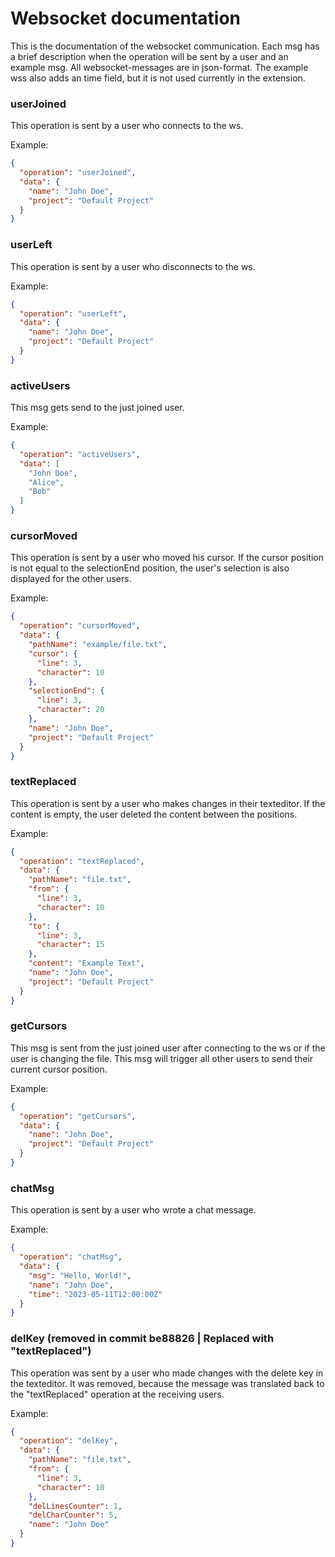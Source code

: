 # Websocket documentation

This is the documentation of the websocket communication. Each msg has a brief description when the operation will be
sent by a user and an example msg. All websocket-messages are in json-format. The example wss also adds an time field,
but it is not used currently in the extension.

### userJoined

This operation is sent by a user who connects to the ws.

Example:

```json
{
  "operation": "userJoined",
  "data": {
    "name": "John Doe",
    "project": "Default Project"
  }
}
```

### userLeft

This operation is sent by a user who disconnects to the ws.

Example:

```json
{
  "operation": "userLeft",
  "data": {
    "name": "John Doe",
    "project": "Default Project"
  }
}
```

### activeUsers

This msg gets send to the just joined user.

Example:

```json
{
  "operation": "activeUsers",
  "data": [
    "John Doe",
    "Alice",
    "Bob"
  ]
}
```

### cursorMoved

This operation is sent by a user who moved his cursor. If the cursor position is not equal to the selectionEnd position,
the user's selection is also displayed for the other users.

Example:

```json
{
  "operation": "cursorMoved",
  "data": {
    "pathName": "example/file.txt",
    "cursor": {
      "line": 3,
      "character": 10
    },
    "selectionEnd": {
      "line": 3,
      "character": 20
    },
    "name": "John Doe",
    "project": "Default Project"
  }
}
```

### textReplaced

This operation is sent by a user who makes changes in their texteditor. If the content is empty, the user deleted the
content between the positions.

Example:

```json
{
  "operation": "textReplaced",
  "data": {
    "pathName": "file.txt",
    "from": {
      "line": 3,
      "character": 10
    },
    "to": {
      "line": 3,
      "character": 15
    },
    "content": "Example Text",
    "name": "John Doe",
    "project": "Default Project"
  }
}
```

### getCursors

This msg is sent from the just joined user after connecting to the ws or if the user is changing the file. This msg will
trigger all other users to send their current cursor position.

Example:

```json
{
  "operation": "getCursors",
  "data": {
    "name": "John Doe",
    "project": "Default Project"
  }
}
```

### chatMsg

This operation is sent by a user who wrote a chat message.

Example:

```json
{
  "operation": "chatMsg",
  "data": {
    "msg": "Hello, World!",
    "name": "John Doe",
    "time": "2023-05-11T12:00:00Z"
  }
}
```

### delKey (removed in commit be88826 | Replaced with "textReplaced")

This operation was sent by a user who made changes with the delete key in the texteditor.
It was removed, because the message was translated back to the "textReplaced" operation at the receiving users.

Example:

```json
{
  "operation": "delKey",
  "data": {
    "pathName": "file.txt",
    "from": {
      "line": 3,
      "character": 10
    },
    "delLinesCounter": 1,
    "delCharCounter": 5,
    "name": "John Doe"
  }
}
```
